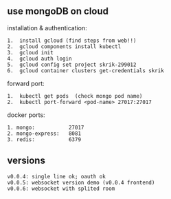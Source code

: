 ## use mongoDB on cloud
installation & authentication:

    1.  install gcloud (find steps from web!!)
    2.  gcloud components install kubectl
    3.  gcloud init
    4.  gcloud auth login
    5.  gcloud config set project skrik-299012
    6.  gcloud container clusters get-credentials skrik

forward port:

    1.  kubectl get pods  (check mongo pod name)
    2.  kubectl port-forward <pod-name> 27017:27017

docker ports:

    1. mongo:           27017
    2. mongo-express:   8081
    3. redis:           6379

## versions

    v0.0.4: single line ok; oauth ok
    v0.0.5: websocket version demo (v0.0.4 frontend)
    v0.0.6: websocket with splited room
    